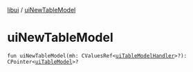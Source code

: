 [libui](README.md) / [uiNewTableModel](ui-new-table-model.md)

# uiNewTableModel

`fun uiNewTableModel(mh: CValuesRef<`[`uiTableModelHandler`](ui-table-model-handler/README.md)`>?): CPointer<`[`uiTableModel`](ui-table-model.md)`>?`